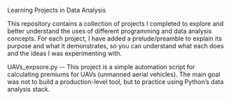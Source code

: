 Learning Projects in Data Analysis

This repository contains a collection of projects I completed to explore and better understand the uses of different programming and data analysis concepts.
For each project, I have added a prelude/preamble to explain its purpose and what it demonstrates, so you can understand what each does and the ideas I was experimenting with.

UAVs_expsore.py -- This project is a simple automation script for calculating premiums for UAVs (unmanned aerial vehicles). The main goal was not to build a production-level tool, but to practice using Python’s data analysis stack.

